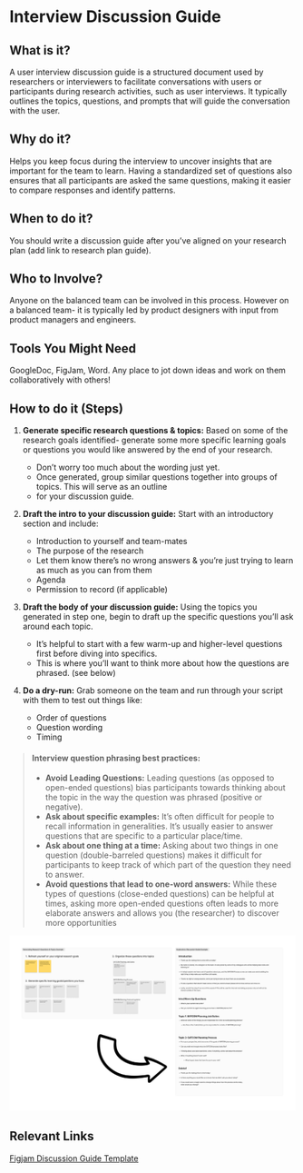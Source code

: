 # Interview Discussion Guide

## What is it? 
A user interview discussion guide is a structured document used by researchers or interviewers to facilitate conversations with users or participants during research activities, such as user interviews. It typically outlines the topics, questions, and prompts that will guide the conversation with the user.

## Why do it? 
Helps you keep focus during the interview to uncover insights that are important for the team to learn. Having a standardized set of questions also ensures that all participants are asked the same questions, making it easier to compare responses and identify patterns.

## When to do it?
You should write a discussion guide after you’ve aligned on your research plan (add link to research plan guide). 

## Who to Involve?
Anyone on the balanced team can be involved in this process. However on a balanced team- it is typically led by product designers with input from product managers and engineers.

## Tools You Might Need
GoogleDoc, FigJam, Word. Any place to jot down ideas and work on them collaboratively with others! 

## How to do it (Steps)
1. **Generate specific research questions & topics:** Based on some of the research goals identified- generate some more specific learning goals or questions you would like answered by the end of your research.
    - Don’t worry too much about the wording just yet. 
    - Once generated, group similar questions together into groups of topics. This will serve as an outline 
    - for your discussion guide.
      

2. **Draft the intro to your discussion guide:** Start with an introductory section and include:
    - Introduction to yourself and team-mates 
    - The purpose of the research
    - Let them know there’s no wrong answers & you’re just trying to learn as much as you can from them
    - Agenda
    - Permission to record (if applicable)
      

3. **Draft the body of your discussion guide:** Using the topics you generated in step one, begin to draft up the specific questions you’ll ask around each topic.
    - It’s helpful to start with a few warm-up and higher-level questions first before diving into specifics.
    - This is where you’ll want to think more about how the questions are phrased. (see below)
  

4. **Do a dry-run:** Grab someone on the team and run through your script with them to test out things like:
    - Order of questions
    - Question wording
    - Timing

> #### Interview question phrasing best practices:
 > * **Avoid Leading Questions:** Leading questions (as opposed to open-ended questions) bias participants towards thinking about the topic in the way the question was phrased (positive or negative).  
 > * **Ask about specific examples:** It’s often difficult for people to recall information in generalities. It’s usually easier to answer questions that are specific to a particular place/time.   
 > * **Ask about one thing at a time:** Asking about two things in one question (double-barreled questions) makes it difficult for participants to keep track of which part of the question they need to answer.  
 > * **Avoid questions that lead to one-word answers:** While these types of questions (close-ended questions) can be helpful at times, asking more open-ended questions often leads to more elaborate answers and allows you (the researcher) to discover more opportunities

![Interview Guide Example](../../../assets/InterviewGuide-Example.png) 

## Relevant Links
[Figjam Discussion Guide Template](https://www.figma.com/file/XwZ4aZIkMDG4RDt2ZMMVPb/A-Product-Design-Process?type=whiteboard&node-id=94-887&t=dTOhh0Rvn2QxAnVH-4)
